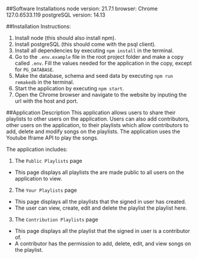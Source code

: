 ##Software Installations
node version: 21.7.1
browser: Chrome 127.0.6533.119
postgreSQL version: 14.13

##Installation Instructions:

1. Install node (this should also install npm).
2. Install postgreSQL (this should come with the psql client).
3. Install all dependencies by executing `npm install` in the terminal.
4. Go to the `.env.example` file in the root project folder and make a copy called `.env`.
   Fill the values needed for the application in the copy, except for `PG_DATABASE`.
5. Make the database, schema and seed data by executing `npm run remakedb` in the terminal.
6. Start the application by executing `npm start`.
7. Open the Chrome browser and navigate to the website by inputing the url with the host and port.

##Application Description
This application allows users to share their playlists to other users on the application.
Users can also add contributors, other users on the application, to their playlists which
allow contributors to add, delete and modify songs on the playlists. The application uses
the Youtube Iframe API to play the songs.

The application includes:

1. The `Public Playlists` page

- This page displays all playlists the are made public to all users on the application to view.

2. The `Your Playlists` page

- This page displays all the playlists that the signed in user has created.
- The user can view, create, edit and delete the playlist the playlist here.

3. The `Contribution Playlists` page

- This page displays all the playlist that the signed in user is a contributor of.
- A contributor has the permission to add, delete, edit, and view songs on the playlist.
